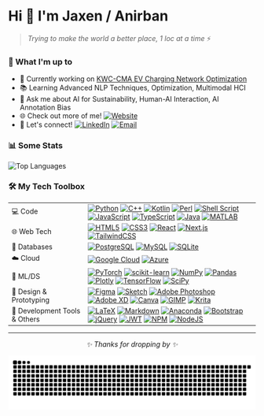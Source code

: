 # Hi 👋 I'm Jaxen / Anirban

> *Trying to make the world a better place, 1 loc at a time* ⚡

### 🚀 What I'm up to
- 🧪 Currently working on [KWC-CMA EV Charging Network Optimization](https://github.com/jaxendutta/kwc-ev-charging-network-opt)
- 📚 Learning Advanced NLP Techniques, Optimization, Multimodal HCI
- 💭 Ask me about AI for Sustainability, Human-AI Interaction, AI Annotation Bias
- 🌐 Check out more of me! [![Website](https://img.shields.io/badge/-anirban.ca-4285F4?style=flat-square&logo=google-chrome&logoColor=white&link=https://anirban.ca)](https://anirban.ca)
- 🤝 Let's connect! [![LinkedIn](https://img.shields.io/badge/-jaxen-blue?style=flat-square&logo=Linkedin&logoColor=white&link=https://www.linkedin.com/in/jaxen)](https://www.linkedin.com/in/jaxen) [![Email](https://img.shields.io/badge/-hi@aniban.ca-EA4335?style=flat-square&logo=gmail&logoColor=white&link=mailto:hi@anirban.ca)](mailto:hi@anirban.ca)

### 📊 Some Stats

![Top Languages](https://github-readme-stats.vercel.app/api/top-langs/?username=jaxendutta&layout=compact&theme=transparent&hide_border=true&hide=Jupyter%20Notebook,html)

### 🛠️ My Tech Toolbox

<table>
<tr>
  <td>💻 Code</td>
  <td>
    <a href="https://www.python.org"><img src="https://img.shields.io/badge/python-3670A0?logo=python&logoColor=ffdd54" alt="Python"/></a>
    <a href="https://www.cplusplus.com"><img src="https://img.shields.io/badge/c++-%2300599C.svg?logo=c%2B%2B&logoColor=white" alt="C++"/></a>
    <a href="https://kotlinlang.org"><img src="https://img.shields.io/badge/kotlin-%230095D5.svg?logo=kotlin&logoColor=white" alt="Kotlin"/></a>
    <a href="https://www.perl.org"><img src="https://img.shields.io/badge/perl-%2339457E.svg?logo=perl&logoColor=white" alt="Perl"/></a>
    <a href="https://www.gnu.org/software/bash"><img src="https://img.shields.io/badge/shell--script-%23121011.svg?logo=gnu-bash&logoColor=white" alt="Shell Script"/></a>
    <a href="https://developer.mozilla.org/en-US/docs/Web/JavaScript"><img src="https://img.shields.io/badge/javascript-%23323330.svg?logo=javascript&logoColor=%23F7DF1E" alt="JavaScript"/></a>
    <a href="https://www.typescriptlang.org"><img src="https://img.shields.io/badge/typescript-%23007ACC.svg?logo=typescript&logoColor=white" alt="TypeScript"/></a>
    <a href="https://www.java.com"><img src="https://img.shields.io/badge/java-%23ED8B00.svg?logo=openjdk&logoColor=white" alt="Java"/></a>
    <a href="https://www.mathworks.com"><img src="https://img.shields.io/badge/MATLAB-%23E16737.svg?logo=matlab&logoColor=white" alt="MATLAB"/></a>
  </td>
</tr>
<tr>
  <td>🌐 Web Tech</td>
  <td>
    <a href="https://developer.mozilla.org/en-US/docs/Web/HTML"><img src="https://img.shields.io/badge/html5-%23E34F26.svg?logo=html5&logoColor=white" alt="HTML5"/></a>
    <a href="https://developer.mozilla.org/en-US/docs/Web/CSS"><img src="https://img.shields.io/badge/css3-%231572B6.svg?logo=css3&logoColor=white" alt="CSS3"/></a>
    <a href="https://reactjs.org"><img src="https://img.shields.io/badge/react-%2320232a.svg?logo=react&logoColor=%2361DAFB" alt="React"/></a>
    <a href="https://nextjs.org"><img src="https://img.shields.io/badge/next--js-black?logo=next.js&logoColor=white" alt="Next.js"/></a>
    <a href="https://tailwindcss.com"><img src="https://img.shields.io/badge/tailwindcss-%2338B2AC.svg?logo=tailwind-css&logoColor=white" alt="TailwindCSS"/></a>
  </td>
</tr>
<tr>
  <td>💾 Databases</td>
  <td>
    <a href="https://www.postgresql.org"><img src="https://img.shields.io/badge/postgres-%23316192.svg?logo=postgresql&logoColor=white" alt="PostgreSQL"/></a>
    <a href="https://www.mysql.com"><img src="https://img.shields.io/badge/mysql-%2300f.svg?logo=mysql&logoColor=white" alt="MySQL"/></a>
    <a href="https://www.sqlite.org"><img src="https://img.shields.io/badge/sqlite-%2307405e.svg?logo=sqlite&logoColor=white" alt="SQLite"/></a>
  </td>
</tr>
<tr>
  <td>☁️ Cloud</td>
  <td>
    <a href="https://cloud.google.com"><img src="https://img.shields.io/badge/google--cloud-%234285F4.svg?logo=google-cloud&logoColor=white" alt="Google Cloud"/></a>
    <a href="https://azure.microsoft.com"><img src="https://img.shields.io/badge/azure-%230072C6.svg?logo=azure-devops&logoColor=white" alt="Azure"/></a>
  </td>
</tr>
<tr>
  <td>🤖 ML/DS</td>
  <td>
    <a href="https://pytorch.org"><img src="https://img.shields.io/badge/pytorch-%23EE4C2C.svg?logo=PyTorch&logoColor=white" alt="PyTorch"/></a>
    <a href="https://scikit-learn.org"><img src="https://img.shields.io/badge/scikit--learn-%23F7931E.svg?logo=scikit-learn&logoColor=white" alt="scikit-learn"/></a>
    <a href="https://numpy.org"><img src="https://img.shields.io/badge/numpy-%23013243.svg?logo=numpy&logoColor=white" alt="NumPy"/></a>
    <a href="https://pandas.pydata.org"><img src="https://img.shields.io/badge/pandas-%23150458.svg?logo=pandas&logoColor=white" alt="Pandas"/></a>
    <a href="https://plotly.com"><img src="https://img.shields.io/badge/plotly-%233F4F75.svg?logo=plotly&logoColor=white" alt="Plotly"/></a>
    <a href="https://www.tensorflow.org"><img src="https://img.shields.io/badge/tensor--flow-%23FF6F00.svg?logo=TensorFlow&logoColor=white" alt="TensorFlow"/></a>
    <a href="https://www.scipy.org"><img src="https://img.shields.io/badge/scipy-%230C55A5.svg?logo=scipy&logoColor=white" alt="SciPy"/></a>
  </td>
</tr>
<tr>
  <td>🎨 Design & Prototyping</td>
  <td>
    <a href="https://www.figma.com"><img src="https://img.shields.io/badge/figma-%23F24E1E.svg?logo=figma&logoColor=white" alt="Figma"/></a>
    <a href="https://www.sketch.com"><img src="https://img.shields.io/badge/sketch-FFB387?logo=sketch&logoColor=black" alt="Sketch"/></a>
    <a href="https://www.adobe.com/products/photoshop.html"><img src="https://img.shields.io/badge/adobe--photoshop-%2331A8FF.svg?logo=adobe%20photoshop&logoColor=white" alt="Adobe Photoshop"/></a>
    <a href="https://www.adobe.com/products/xd.html"><img src="https://img.shields.io/badge/adobe%20XD-470137?logo=Adobe%20XD&logoColor=#FF61F6" alt="Adobe XD"/></a>
    <a href="https://www.canva.com"><img src="https://img.shields.io/badge/canva-%2300C4CC.svg?logo=Canva&logoColor=white" alt="Canva"/></a>
    <a href="https://www.gimp.org"><img src="https://img.shields.io/badge/gimp-657D8B?logo=gimp&logoColor=FFFFFF" alt="GIMP"/></a>
    <a href="https://krita.org"><img src="https://img.shields.io/badge/krita-203759?logo=krita&logoColor=EEF37B" alt="Krita"/></a>
  </td>
</tr>
<tr>
  <td>🔧 Development Tools & Others</td>
  <td>
    <a href="https://www.latex-project.org"><img src="https://img.shields.io/badge/latex-%23008080.svg?logo=latex&logoColor=white" alt="LaTeX"/></a>
    <a href="https://daringfireball.net/projects/markdown"><img src="https://img.shields.io/badge/markdown-%23000000.svg?logo=markdown&logoColor=white" alt="Markdown"/></a>
    <a href="https://www.anaconda.com"><img src="https://img.shields.io/badge/anaconda-%2344A833.svg?logo=anaconda&logoColor=white" alt="Anaconda"/></a>
    <a href="https://getbootstrap.com"><img src="https://img.shields.io/badge/bootstrap-%23563D7C.svg?logo=bootstrap&logoColor=white" alt="Bootstrap"/></a>
    <a href="https://jquery.com"><img src="https://img.shields.io/badge/jquery-%230769AD.svg?logo=jquery&logoColor=white" alt="jQuery"/></a>
    <a href="https://jwt.io"><img src="https://img.shields.io/badge/jwt-black?logo=JSON%20web%20tokens" alt="JWT"/></a>
    <a href="https://www.npmjs.com"><img src="https://img.shields.io/badge/npm-%23000000.svg?logo=npm&logoColor=white" alt="NPM"/></a>
    <a href="https://nodejs.org"><img src="https://img.shields.io/badge/node.js-6DA55F?logo=node.js&logoColor=white" alt="NodeJS"/></a>
  </td>
</tr>
</table>

---
<div align="center">
  <i>✨ Thanks for dropping by ✨</i>
</div>

![Snake animation](https://github.com/jaxendutta/jaxendutta/blob/output/github-contribution-grid-snake.svg)

<!---
dutta-anirban/dutta-anirban is a ✨ special ✨ repository because its `README.md` (this file) appears on your GitHub profile.
You can click the Preview link to take a look at your changes.
--->

